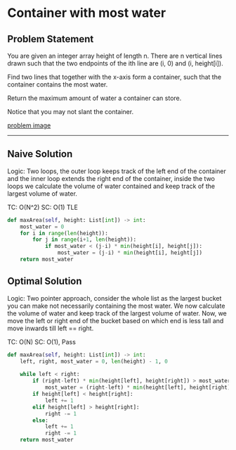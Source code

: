 # Container with most water
## Problem Statement
You are given an integer array height of length n. There are n vertical lines drawn such that the two endpoints of the ith line are (i, 0) and (i, height[i]).

Find two lines that together with the x-axis form a container, such that the container contains the most water.

Return the maximum amount of water a container can store.

Notice that you may not slant the container.

[problem image](https://images.app.goo.gl/xPRDRVfskhpSj9uW6)

---

## Naive Solution
Logic: Two loops, the outer loop keeps track of the left end of the container
and the inner loop extends the right end of the container, inside the two loops we calculate the volume of water contained and keep track of the largest volume of water.

TC: O(N^2) SC: O(1) TLE
```python
def maxArea(self, height: List[int]) -> int:
    most_water = 0
    for i in range(len(height)):
        for j in range(i+1, len(height)):
            if most_water < (j-i) * min(height[i], height[j]):
                most_water = (j-i) * min(height[i], height[j])
    return most_water
```

## Optimal Solution
Logic: Two pointer approach, consider the whole list as the largest bucket you can make not necessarily containing the most water. We now calculate the volume of water and keep track of the largest volume of water. Now, we move the left or right end of the bucket based on which end is less tall and move inwards till left == right.

TC: O(N) SC: O(1), Pass
```python
def maxArea(self, height: List[int]) -> int:
    left, right, most_water = 0, len(height) - 1, 0
    
    while left < right:
        if (right-left) * min(height[left], height[right]) > most_water:
            most_water = (right-left) * min(height[left], height[right])
        if height[left] < height[right]:
            left += 1
        elif height[left] > height[right]:
            right -= 1
        else:
            left += 1
            right -= 1
    return most_water
```
